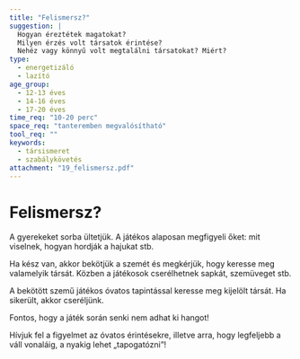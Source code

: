 ```yaml
---
title: "Felismersz?"
suggestion: | 
  Hogyan éreztétek magatokat?
  Milyen érzés volt társatok érintése?
  Nehéz vagy könnyű volt megtalálni társatokat? Miért?
type:
  - energetizáló
  - lazító
age_group:
  - 12-13 éves
  - 14-16 éves
  - 17-20 éves
time_req: "10-20 perc"
space_req: "tanteremben megvalósítható"
tool_req: ""
keywords: 
  - társismeret
  - szabálykövetés
attachment: "19_felismersz.pdf"
---
```


# Felismersz?

A gyerekeket sorba ültetjük. A játékos alaposan megfigyeli őket: mit viselnek, hogyan hordják a hajukat stb.

Ha kész van, akkor bekötjük a szemét és megkérjük, hogy keresse meg valamelyik társát. Közben a játékosok cserélhetnek sapkát, szemüveget stb.

A bekötött szemű játékos óvatos tapintással keresse meg kijelölt társát. Ha sikerült, akkor cseréljünk.

Fontos, hogy a játék során senki nem adhat ki hangot!

Hívjuk fel a figyelmet az óvatos érintésekre, illetve arra, hogy legfeljebb a váll vonaláig, a nyakig lehet „tapogatózni”!
  
  
